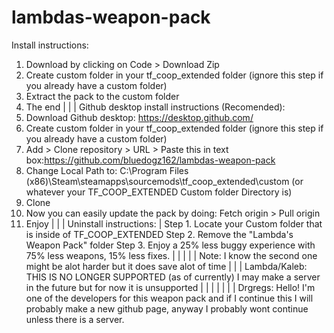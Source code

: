 # lambdas-weapon-pack
Install instructions:
1. Download by clicking on Code > Download Zip
2. Create custom folder in your tf_coop_extended folder (ignore this step if you already have a custom folder)
3. Extract the pack to the custom folder
4. The end
|
|
|
Github desktop install instructions (Recomended):
1. Download Github desktop: https://desktop.github.com/
2. Create custom folder in your tf_coop_extended folder (ignore this step if you already have a custom folder)
3. Add > Clone repository > URL > Paste this in text box:https://github.com/bluedogz162/lambdas-weapon-pack
4. Change Local Path to: C:\Program Files (x86)\Steam\steamapps\sourcemods\tf_coop_extended\custom (or whatever your TF_COOP_EXTENDED Custom folder Directory is)
5. Clone
6. Now you can easily update the pack by doing: Fetch origin > Pull origin
7. Enjoy
|
|
|
Uninstall instructions:
|
Step 1. Locate your Custom folder that is inside of TF_COOP_EXTENDED 
Step 2. Remove the "Lambda's Weapon Pack" folder
Step 3. Enjoy a 25% less buggy experience with 75% less weapons, 15% less fixes.
|
|
|
|
|
Note: I know the second one might be alot harder but it does save alot of time
|
|
|
Lambda/Kaleb: THIS IS NO LONGER SUPPORTED (as of currently) I may make a server in the future but for now it is unsupported
|
|
|
|
|
|
|
Drgregs: Hello! I'm one of the developers for this weapon pack and if I continue this I will probably make a new github page, anyway I probably wont continue unless there is a server.
